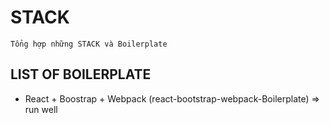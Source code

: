 # STACK
```
Tổng hợp những STACK và Boilerplate
```

## LIST OF BOILERPLATE 

* React + Boostrap + Webpack (react-bootstrap-webpack-Boilerplate) => run well
